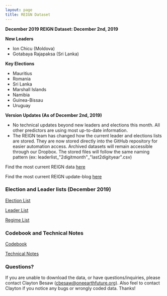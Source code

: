 ```yaml
---
layout: page
title: REIGN Dataset
---
```


**December 2019 REIGN Dataset: December 2nd, 2019**

**New Leaders**
  * Ion Chicu (Moldova)
  * Gotabaya Rajapaksa (Sri Lanka)

  
**Key Elections**
  * Mauritius 
  * Romania
  * Sri Lanka
  * Marshall Islands
  * Namibia 
  * Guinea-Bissau
  * Uruguay

    
**Version Updates (As of December 2nd, 2019)**
  * No technical updates beyond new leaders and elections this month. All other predictors are using most up-to-date information.
  * The REIGN team has changed how the current leader and elections lists are stored. They are now stored directly into the GitHub repository for easier automation access. Archived datasets will remain accessible through our Dropbox. The stored files will follow the same naming pattern (ex: leaderlist_"2digitmonth"_"last2digityear".csv)
  
Find the most current REIGN data [here](https://cdn.rawgit.com/OEFDataScience/REIGN.github.io/gh-pages/data_sets/REIGN_2019_12.csv) 

Find the most current REIGN update-blog [here](https://oefresearch.org/news/international-elections-and-leaders-november-2019-update)

### Election and Leader lists (December 2019)

[Election List](https://cdn.rawgit.com/OEFDataScience/REIGN.github.io/gh-pages/data_sets/electionlist_12_19.csv)

[Leader List](https://cdn.rawgit.com/OEFDataScience/REIGN.github.io/gh-pages/data_sets/leaderlist_12_19.csv)

[Regime List](https://cdn.rawgit.com/OEFDataScience/REIGN.github.io/gh-pages/data_sets/regime_list.csv)
	
### Codebook and Technical Notes

[Codebook](https://cdn.rawgit.com/OEFDataScience/REIGN.github.io/gh-pages/documents/reign_codebook.pdf)

[Technical Notes](https://cdn.rawgit.com/OEFDataScience/REIGN.github.io/gh-pages/documents/reign_notes.pdf)


### Questions?

If you are unable to download the data, or have questions/inquiries, please contact Clayton Besaw (<cbesaw@oneearthfuture.org>). Also feel to contact Clayton if you notice any bugs or wrongly coded data. Thanks!

